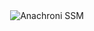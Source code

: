 <div align="center">
  <picture>
      <source media="(prefers-color-scheme: dark)" srcset="https://pub-70bba02430384bcfb1ee3bbfbf3bd6d6.r2.dev/hello-world-dark.svg">
      <source media="(prefers-color-scheme: light)" srcset="https://pub-70bba02430384bcfb1ee3bbfbf3bd6d6.r2.dev/hello-world-light.svg">
      <img alt="Anachroni SSM" src="https://pub-70bba02430384bcfb1ee3bbfbf3bd6d6.r2.dev/hello-world-light.svg">
  </picture>
</div>
